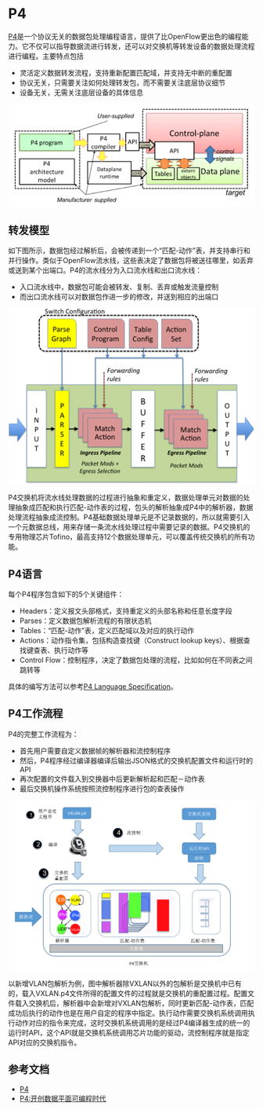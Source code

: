 # P4

[P4](http://p4.org/)是一个协议无关的数据包处理编程语言，提供了比OpenFlow更出色的编程能力。它不仅可以指导数据流进行转发，还可以对交换机等转发设备的数据处理流程进行编程。主要特点包括

- 灵活定义数据转发流程，支持重新配置匹配域，并支持无中断的重配置
- 协议无关，只需要关注如何处理转发包，而不需要关注底层协议细节
- 设备无关，无需关注底层设备的具体信息

![](images/p4.png)

## 转发模型

如下图所示，数据包经过解析后，会被传递到一个“匹配-动作”表，并支持串行和并行操作。类似于OpenFlow流水线，这些表决定了数据包将被送往哪里，如丢弃或送到某个出端口。P4的流水线分为入口流水线和出口流水线：

- 入口流水线中，数据包可能会被转发、复制、丢弃或触发流量控制
- 而出口流水线可以对数据包作进一步的修改，并送到相应的出端口

![](images/p4-2.png)

P4交换机将流水线处理数据的过程进行抽象和重定义，数据处理单元对数据的处理抽象成匹配和执行匹配-动作表的过程，包头的解析抽象成P4中的解析器，数据处理流程抽象成流控制。P4基础数据处理单元是不记录数据的，所以就需要引入一个元数据总线，用来存储一条流水线处理过程中需要记录的数据。P4交换机的专用物理芯片Tofino，最高支持12个数据处理单元，可以覆盖传统交换机的所有功能。

## P4语言

每个P4程序包含如下的5个关键组件：

- Headers：定义报文头部格式，支持重定义的头部名称和任意长度字段
- Parses：定义数据包解析流程的有限状态机
- Tables：“匹配-动作”表，定义匹配域以及对应的执行动作
- Actions：动作指令集，包括构造查找键（Construct lookup keys）、根据查找键查表、执行动作等
- Control Flow：控制程序，决定了数据包处理的流程，比如如何在不同表之间跳转等

具体的编写方法可以参考[P4 Language Specification](https://p4lang.github.io/p4-spec/docs/P4-16-v1.0.0-spec.html)。

## P4工作流程

P4的完整工作流程为：

- 首先用户需要自定义数据帧的解析器和流控制程序
- 然后，P4程序经过编译器编译后输出JSON格式的交换机配置文件和运行时的API
- 再次配置的文件载入到交换器中后更新解析起和匹配－动作表
- 最后交换机操作系统按照流控制程序进行包的查表操作

![](images/p4-3.png)

以新增VLAN包解析为例，图中解析器除VXLAN以外的包解析是交换机中已有的，载入VXLAN.p4文件所得的配置文件的过程就是交换机的重配置过程。配置文件载入交换机后，解析器中会新增对VXLAN包解析，同时更新匹配-动作表，匹配成功后执行的动作也是在用户自定的程序中指定。执行动作需要交换机系统调用执行动作对应的指令来完成，这时交换机系统调用的是经过P4编译器生成的统一的运行时API，这个API就是交换机系统调用芯片功能的驱动，流控制程序就是指定API对应的交换机指令。

## 参考文档

- [P4](http://p4.org/)
- [P4:开创数据平面可编程时代](http://www.sdnlab.com/17795.html)

